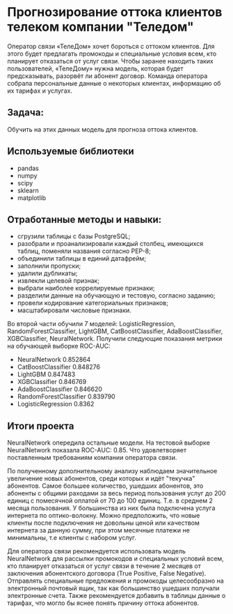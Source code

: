 # Прогнозирование оттока клиентов телеком компании "Теледом"

Оператор связи «ТелеДом» хочет бороться с оттоком клиентов. Для этого будет предлагать промокоды и специальные условия всем, кто планирует отказаться от услуг связи. Чтобы заранее находить таких пользователей, «ТелеДому» нужна модель, которая будет предсказывать, разорвёт ли абонент договор. Команда оператора собрала персональные данные о некоторых клиентах, информацию об их тарифах и услугах.

## Задача:

Обучить на этих данных модель для прогноза оттока клиентов.

## Используемые библиотеки
- pandas
- numpy
- scipy
- sklearn
- matplotlib

## Отработанные методы и навыки:<br>

 - сгрузили таблицы с базы PostgreSQL; <br>
 - разобрали и проанализировали каждый столбец, имеющихся таблиц, поменяли названия согласно PEP-8;<br>
 - объединили таблицы в единий датафрейм;<br>
 - заполнили пропуски;<br>
 - удалили дубликаты;<br>
 - извлекли целевой признак;<br>
 - выбрали наиболее коррелируемые признаки;<br>
 - разделили данные на обучающую и тестовую, согласно заданию;<br>
 - провели кодирование категориальных признаков;<br>
 - масштабировали числовые признаки.<br>

 Во второй части обучили 7 моделей: LogisticRegression, RandomForestClassifier, LightGBM, CatBoostClassifier, AdaBoostClassifier, XGBClassifier, NeuralNetwork. Получили следующие показания метрики на обучающей выборке ROC-AUC:<br>
 
 - NeuralNetwork	        0.852864<br>
 - CatBoostClassifier	    0.848276<br>
 - LightGBM	              0.847483<br>
 - XGBClassifier	        0.846769<br>
 - AdaBoostClassifier	    0.846620<br>
 - RandomForestClassifier	0.839790<br>
 - LogisticRegression	    0.8362<br>

## Итоги проекта

NeuralNetwork опередила остальные модели. На тестовой выборке NeuralNetwork показала ROC-AUC: 0.85. Что удовлетворяет поставленным требованиям компании оператора связи. 

По полученному дополнительному анализу наблюдаем значительное увеличение новых абонентов, среди которых и идёт "текучка" абонентов. Самое большее количество, ушедших абонентов, это абоненты с общими раходами за весь период пользования услуг до 200 единиц с помесячной оплатой от 70 до 100 единиц. Т.е. в среднем 2 месяца пользования. У большинства из них была подключена услуга интернета по оптико-волокну. Можно предположить, что новые клиенты после подключения не довольны ценой или качеством интернета за данную сумму, при этом месячные платежи не минимальны, т.е клиенты с набором услуг.

Для оператора связи рекомендуется использовать модель NeuralNetwork для рассылки промокодов и специальных условий всем, кто планирует отказаться от услуг связи в течение 2 месяцев от заключения абонентского договора (True Positive, False Negative). Отправлять специальные предложения и промокоды целесообразно на электронный почтовый ящик, так как большинство ушедших получали электронные счета. Также рекомендуется добавить в таблицы данные о тарифах, что могло бы яснее понять причину оттока абонентов.


```python
